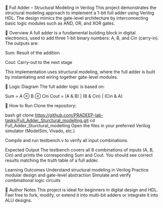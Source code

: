 🔧 Full Adder – Structural Modeling in Verilog
This project demonstrates the structural modeling approach to implement a 1-bit full adder using Verilog HDL. The design mimics the gate-level architecture by interconnecting basic logic modules such as AND, OR, and XOR gates.

📘 Overview
A full adder is a fundamental building block in digital electronics, used to add three 1-bit binary numbers: A, B, and Cin (carry-in). The outputs are:

Sum: Result of the addition

Cout: Carry-out to the next stage

This implementation uses structural modeling, where the full adder is built by instantiating and wiring together gate-level modules.

🧠 Logic Diagram
The full adder logic is based on:

Sum  = A ⊕ B ⊕ Cin
Cout = (A & B) | (B & Cin) | (Cin & A)


🚀 How to Run
Clone the repository:

bash
git clone https://github.com/PRADEEP-lab-tasks/Full_Adder_Sturctural_modelling.git
cd Full_Adder_Sturctural_modelling
Open the files in your preferred Verilog simulator (ModelSim, Vivado, etc.)

Compile and run testbench.v to verify all input combinations.

Expected Output
The testbench covers all 8 combinations of inputs (A, B, Cin) and prints the corresponding Sum and Cout. You should see correct results matching the truth table of a full adder.

Learning Outcomes
Understand structural modeling in Verilog
Practice modular design and gate-level abstraction
Simulate and verify combinational logic circuits

🧠 Author Notes
This project is ideal for beginners in digital design and HDL. Feel free to fork, modify, or extend it into multi-bit adders or integrate it into ALU designs.
